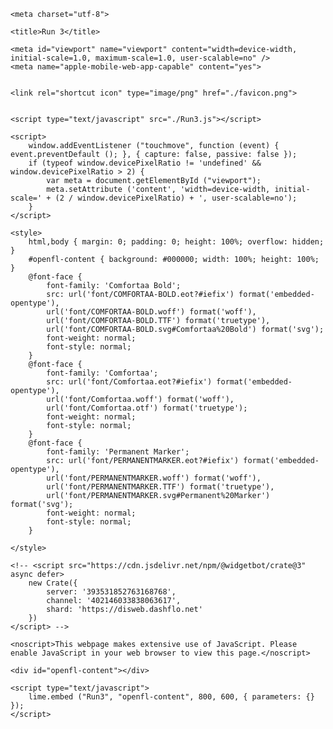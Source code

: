 
<!DOCTYPE html>
<html lang="en">
<head>
	
	<meta charset="utf-8">
	
	<title>Run 3</title>
	
	<meta id="viewport" name="viewport" content="width=device-width, initial-scale=1.0, maximum-scale=1.0, user-scalable=no" />
	<meta name="apple-mobile-web-app-capable" content="yes">
	
	
	<link rel="shortcut icon" type="image/png" href="./favicon.png">
	
	
	<script type="text/javascript" src="./Run3.js"></script>
	
	<script>
		window.addEventListener ("touchmove", function (event) { event.preventDefault (); }, { capture: false, passive: false });
		if (typeof window.devicePixelRatio != 'undefined' && window.devicePixelRatio > 2) {
			var meta = document.getElementById ("viewport");
			meta.setAttribute ('content', 'width=device-width, initial-scale=' + (2 / window.devicePixelRatio) + ', user-scalable=no');
		}
	</script>
	
	<style>
		html,body { margin: 0; padding: 0; height: 100%; overflow: hidden; }
		#openfl-content { background: #000000; width: 100%; height: 100%; }
		@font-face {
			font-family: 'Comfortaa Bold';
			src: url('font/COMFORTAA-BOLD.eot?#iefix') format('embedded-opentype'),
			url('font/COMFORTAA-BOLD.woff') format('woff'),
			url('font/COMFORTAA-BOLD.TTF') format('truetype'),
			url('font/COMFORTAA-BOLD.svg#Comfortaa%20Bold') format('svg');
			font-weight: normal;
			font-style: normal;
		}
		@font-face {
			font-family: 'Comfortaa';
			src: url('font/Comfortaa.eot?#iefix') format('embedded-opentype'),
			url('font/Comfortaa.woff') format('woff'),
			url('font/Comfortaa.otf') format('truetype');
			font-weight: normal;
			font-style: normal;
		}
		@font-face {
			font-family: 'Permanent Marker';
			src: url('font/PERMANENTMARKER.eot?#iefix') format('embedded-opentype'),
			url('font/PERMANENTMARKER.woff') format('woff'),
			url('font/PERMANENTMARKER.TTF') format('truetype'),
			url('font/PERMANENTMARKER.svg#Permanent%20Marker') format('svg');
			font-weight: normal;
			font-style: normal;
		}

	</style>
	
	<!-- <script src="https://cdn.jsdelivr.net/npm/@widgetbot/crate@3" async defer>
		new Crate({
			server: '393531852763168768',
			channel: '402146033838063617',
			shard: 'https://disweb.dashflo.net'
		})
	</script> -->
</head>
<body>
	
	<noscript>This webpage makes extensive use of JavaScript. Please enable JavaScript in your web browser to view this page.</noscript>
	
	<div id="openfl-content"></div>
	
	<script type="text/javascript">
		lime.embed ("Run3", "openfl-content", 800, 600, { parameters: {} });
	</script>
	
</body>
</html>

